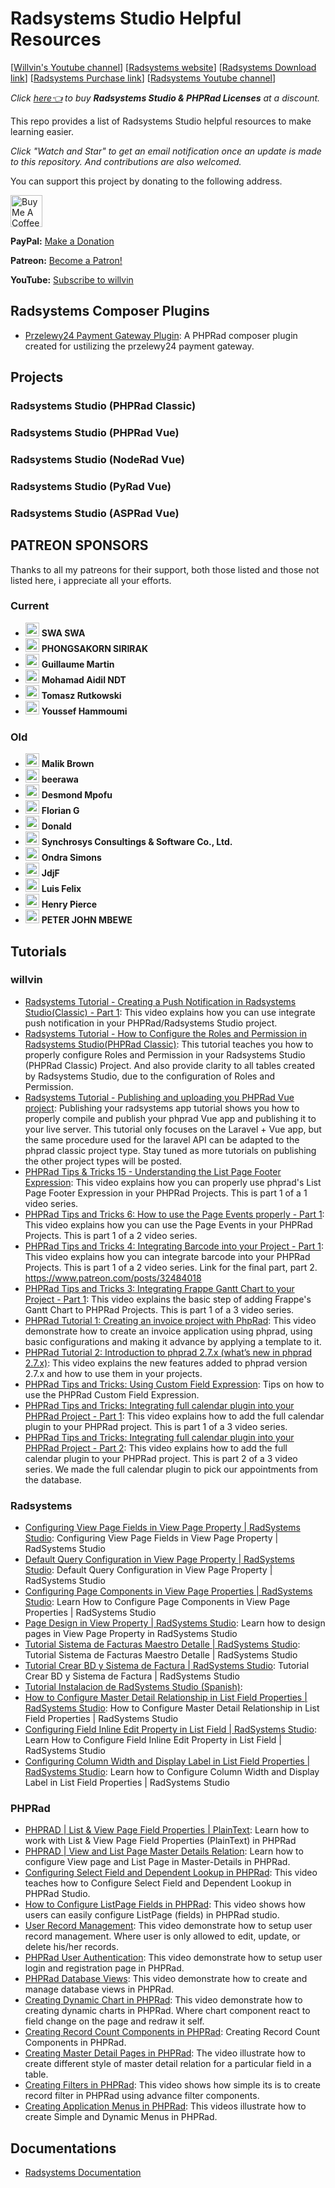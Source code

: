 # Radsystems Studio Helpful Resources
[[Willvin's Youtube channel](https://www.youtube.com/channel/UCHCEiFFWcdcXhzgePJJtIZQ)] [[Radsystems website](https://www.radsystems.io)] [[Radsystems Download link](https://radsystems.io/download)] [[Radsystems Purchase link](https://radsystems.io/pricing)] [[Radsystems Youtube channel](https://www.youtube.com/channel/UCw5yA932KwBhTIzg-8Alz_w)] 

*Click <a href="https://www.willvin.com/radsystems_licenses" >here👈</a> to buy <b>Radsystems Studio & PHPRad Licenses</b> at a discount.*

This repo provides a list of Radsystems Studio helpful resources to make learning easier.

*Click "Watch and Star" to get an email notification once an update is made to this repository. And contributions are also welcomed.*

You can support this project by donating to the following address.

<a href="https://www.buymeacoffee.com/GCWc1kS" target="_blank"><img src="https://cdn.buymeacoffee.com/buttons/default-orange.png" alt="Buy Me A Coffee" height="51px" ></a>

<strong>PayPal:</strong> <a href="https://paypal.me/iamwillvin">Make a Donation</a>

<strong>Patreon:</strong> <a href="https://www.patreon.com/bePatron?u=25729924" data-patreon-widget-type="become-patron-button">Become a Patron!</a>

<strong>YouTube:</strong> <a href="https://www.youtube.com/channel/UCHCEiFFWcdcXhzgePJJtIZQ">Subscribe to willvin</a>

## Radsystems Composer Plugins
- [Przelewy24 Payment Gateway Plugin](https://github.com/willvin313/przelewy24): A PHPRad composer plugin created for ustilizing the przelewy24 payment gateway.

## Projects
### Radsystems Studio (PHPRad Classic)

### Radsystems Studio (PHPRad Vue)

### Radsystems Studio (NodeRad Vue)

### Radsystems Studio (PyRad Vue)

### Radsystems Studio (ASPRad Vue)

## PATREON SPONSORS
Thanks to all my patreons for their support, both those listed and those not listed here, i appreciate all your efforts.
### Current 
- <img src="https://c10.patreonusercontent.com/4/patreon-media/p/user/70985774/2fa8f4e573af4c9cba169597584c4e4b/eyJ3IjoyMDB9/1.png?token-time=2145916800&token-hash=d8Mv347FM1GNTvFtoIcO-Xesqmw1-ozSanpyELryfnQ%3D"  alt="image" height="22" > <strong>SWA SWA</strong>
- <img src="https://c10.patreonusercontent.com/4/patreon-media/p/user/29088682/0eb7c61ff8f84d28af2ec1a33cfb6fa6/eyJ3IjoyMDB9/1.png?token-time=2145916800&token-hash=vXH1BjLx29nTiJ04IffIIkG5BMHxraTLweGype8fikA%3D"  alt="image" height="22" > <strong>PHONGSAKORN SIRIRAK</strong>
- <img src="https://c8.patreon.com/2/200/68406007"  alt="image" height="22" > <strong>Guillaume Martin</strong>
- <img src="https://c10.patreonusercontent.com/3/eyJ3IjoyMDB9/patreon-media/p/user/30421359/8d414278d176427282294333b13c19b0/1.jpeg?token-time=2145916800&token-hash=26nV7r21q362KW0U8SHHYDc65l4cvI1Vj0FTI-uJA3M%3D"  alt="image" height="22" > <strong>Mohamad Aidil NDT</strong>
- <img src="https://c10.patreonusercontent.com/3/eyJ3IjoyMDB9/patreon-media/p/user/34323199/7d807cbce5114aed9af95ae97b824725/1.jpeg?token-time=2145916800&token-hash=HdW7FF2XgvxVGnvXtaXKVzG6tUrnL2g2bfZ1dIb_r6w%3D"  alt="image" height="22" > <strong>Tomasz Rutkowski</strong>
- <img src="https://c8.patreon.com/2/200/36441639"  alt="image" height="22" > <strong>Youssef Hammoumi</strong>
### Old
- <img src="https://c8.patreon.com/2/200/51868598"  alt="image" height="22" > <strong>Malik Brown</strong>
- <img src="https://c8.patreon.com/2/200/44279284"  alt="image" height="22" > <strong>beerawa</strong>
- <img src="https://c10.patreonusercontent.com/3/eyJ3IjoyMDB9/patreon-media/p/user/49832445/ad40ed33dd234708a8ffdc8c92802f2d/1.jpeg?token-time=2145916800&token-hash=D2NIkV4DiXIn0Zm_6kdcpanP9u6Heq5Ink1ovbX1dv8%3D"  alt="image" height="22" > <strong>Desmond Mpofu</strong>
- <img src="https://c10.patreonusercontent.com/3/eyJ3IjoyMDB9/patreon-media/p/user/47471429/a3515152b5244d88af393d1e209a107c/1.png?token-time=2145916800&token-hash=vjnC_DGRMXiwt5UAbY6wGHlVzdpqMuo-WXD4wIgYkEg%3D"  alt="image" height="22" > <strong>Florian G</strong>
- <img src="https://c10.patreonusercontent.com/3/eyJ3IjoyMDB9/patreon-media/p/user/46190325/c639bf046f7c42e894e62037c80afca7/1.png?token-time=2145916800&token-hash=P4lrO6YGyY0UHbW_S_O8cJOX11oeh_ytLhQzFS0hkZU%3D"  alt="image" height="22" > <strong>Donald</strong>
- <img src="https://c10.patreonusercontent.com/3/eyJ3IjoyMDB9/patreon-media/p/user/43932937/314cb6a3c3854207aaa6dee689cdc9fc/1.jpeg?token-time=2145916800&token-hash=TEXSOy8WZNxE3v6dKAqXTM6qgphXLXmvkfA7_mMqYi8%3D"  alt="image" height="22" > <strong>Synchrosys Consultings & Software Co., Ltd.</strong>
- <img src="https://c8.patreon.com/2/200/8961104"  alt="image" height="22" > <strong>Ondra Simons</strong>
- <img src="https://c8.patreon.com/2/200/19272375"  alt="image" height="22" > <strong>JdjF</strong>
- <img src="https://c10.patreonusercontent.com/3/eyJ3IjoyMDB9/patreon-media/p/user/26380597/2243dc068b9540a5bd6dfcb131f56357/1.png?token-time=2145916800&token-hash=n8EglcykRi935ojW4fX-zCqoQpHpOXdTlES1POmlWo0%3D"  alt="image" height="22" > <strong>Luis Felix</strong>
- <img src="https://c10.patreonusercontent.com/3/eyJ3IjoyMDB9/patreon-media/p/user/28585718/b549ef2aa3c446cca01a05280303a021/1.png?token-time=2145916800&token-hash=Id-2o1rcNF80ffnOfa_j4wAOgyeG1qULkkBxeK5eKZY%3D"  alt="image" height="22" > <strong>Henry Pierce</strong>
- <img src="https://c10.patreonusercontent.com/3/eyJ3IjoyMDB9/patreon-media/p/user/29155537/b04e7712e24d42d79bfdec1e98183372/1.png?token-time=2145916800&token-hash=9WA_nB3zi4jZhCmitymSBLhTTNbYckDGyjLV9HMT_7E%3D"  alt="image" height="22" > <strong>PETER JOHN MBEWE</strong>

## Tutorials
###

### willvin

- [Radsystems Tutorial - Creating a Push Notification in Radsystems Studio(Classic) - Part 1](https://youtu.be/CrZAAMqzBIA): This video explains how you can use integrate push notification in your PHPRad/Radsystems Studio project.
- [Radsystems Tutorial - How to Configure the Roles and Permission in Radsystems Studio(PHPRad Classic)](https://www.youtube.com/watch?v=MrI5O8golLQ): This tutorial teaches you how to properly configure Roles and Permission in your Radsystems Studio (PHPRad Classic) Project. And also provide clarity to all tables created by Radsystems Studio, due to the configuration of Roles and Permission.
- [Radsystems Tutorial - Publishing and uploading you PHPRad Vue project](https://www.youtube.com/watch?v=B9TkfGEefgs): Publishing your radsystems app tutorial shows you how to properly compile and publish your phprad Vue app and publishing it to your live server. This tutorial only focuses on the Laravel + Vue app, but the same procedure used for the laravel API can be adapted to the phprad classic project type. Stay tuned as more tutorials on publishing the other project types will be posted.
- [PHPRad Tips & Tricks 15 - Understanding the List Page Footer Expression](https://www.youtube.com/watch?v=_c4uyWsD-3Q): This video explains how you can properly use phprad's List Page Footer Expression in your PHPRad Projects. This is part 1 of a 1 video series.
- [PHPRad Tips and Tricks 6: How to use the Page Events properly - Part 1](https://www.youtube.com/watch?v=W0tsxWBHuqU): This video explains how you can use the Page Events in your PHPRad Projects. This is part 1 of a 2 video series.
- [PHPRad Tips and Tricks 4: Integrating Barcode into your Project - Part 1](https://www.youtube.com/watch?v=SsQzXnNzBmk): This video explains how you can integrate barcode into your PHPRad Projects. This is part 1 of a 2 video series. Link for the final part, part 2. https://www.patreon.com/posts/32484018 
- [PHPRad Tips and Tricks 3: Integrating Frappe Gantt Chart to your Project - Part 1](https://www.youtube.com/watch?v=Q0b6yuRFHNw): This video explains the basic step of adding Frappe's Gantt Chart to PHPRad Projects. This is part 1 of a 3 video series.
- [PHPRad Tutorial 1: Creating an invoice project with PhpRad](https://youtu.be/mzzx8IrQd_E): This video demonstrate how to create an invoice application using phprad, using basic configurations and making it advance by applying a template to it.
- [PHPRad Tutorial 2: Introduction to phprad 2.7.x (what’s new in phprad 2.7.x)](https://www.youtube.com/watch?v=OUZ_3_lIU8Y): This video explains the new features added to phprad version 2.7.x and how to use them in your projects.
- [PHPRad Tips and Tricks: Using Custom Field Expression](https://www.youtube.com/watch?v=Xz_hk7-VWWM): Tips on how to use the PHPRad Custom Field Expression.
- [PHPRad Tips and Tricks: Integrating full calendar plugin into your PHPRad Project - Part 1](https://www.youtube.com/watch?v=OZnyvphKpZI): This video explains how to add the full calendar plugin to your PHPRad project. This is part 1 of a 3  video series.
- [PHPRad Tips and Tricks: Integrating full calendar plugin into your PHPRad Project - Part 2](https://www.youtube.com/watch?v=UsLlG4EvkbQ): This video explains how to add the full calendar plugin to your PHPRad project. This is part 2 of a 3 video series. We made the full calendar plugin to pick our appointments from the database.

### Radsystems

- [Configuring View Page Fields in View Page Property | RadSystems Studio](https://www.youtube.com/watch?v=X0IJiPkZy1E): Configuring View Page Fields in View Page Property | RadSystems Studio
- [Default Query Configuration in View Page Property | RadSystems Studio](https://www.youtube.com/watch?v=gkpCO1lDiQ0): Default Query Configuration in View Page Property | RadSystems Studio
- [Configuring Page Components in View Page Properties | RadSystems Studio](https://www.youtube.com/watch?v=-gs3jo1KubQ): Learn How to Configure Page Components in View Page Properties | RadSystems Studio
- [Page Design in View Property | RadSystems Studio](https://www.youtube.com/watch?v=E85OaDNiDA0): Learn how to design pages in View Page Property in RadSystems Studio
- [Tutorial Sistema de Facturas Maestro Detalle | RadSystems Studio](https://www.youtube.com/watch?v=wJoqcgDW7WM): Tutorial Sistema de Facturas   Maestro Detalle | RadSystems Studio
- [Tutorial Crear BD y Sistema de Factura | RadSystems Studio](https://www.youtube.com/watch?v=vi2UOJfMDQw): Tutorial Crear BD y Sistema de Factura | RadSystems Studio
- [Tutorial Instalacion de RadSystems Studio (Spanish)](https://www.youtube.com/watch?v=PvGIsDCKmaE): 
- [How to Configure Master Detail Relationship in List Field Properties | RadSystems Studio](https://www.youtube.com/watch?v=KA3TXmOGA60): How to Configure Master Detail Relationship in List Field Properties | RadSystems Studio
- [Configuring Field Inline Edit Property in List Field | RadSystems Studio](https://www.youtube.com/watch?v=44L5291dALQ): Learn How to Configure Field Inline Edit Property in List Field | RadSystems Studio
- [Configuring Column Width and Display Label in List Field Properties | RadSystems Studio](https://www.youtube.com/watch?v=EXZx50ywO4k): Learn how to Configure Column Width and Display Label in List Field Properties | RadSystems Studio


### PHPRad

- [PHPRAD | List & View Page Field Properties | PlainText](https://www.youtube.com/watch?v=JMfHE0si9Ow): Learn how to work with List & View Page Field Properties (PlainText) in PHPRad
- [PHPRAD | View and List Page Master Details Relation](https://www.youtube.com/watch?v=1ZZZY5XSWDo): Learn how to configure View page and List Page in Master-Details in PHPRad.
- [Configuring Select Field and Dependent Lookup in PHPRad](https://www.youtube.com/watch?v=arwTL7lOjIg): This video teaches how to Configure Select Field and Dependent Lookup in PHPRad Studio. 
- [How to Configure ListPage Fields in PHPRad](https://www.youtube.com/watch?v=5eeNFRamD0Y): This video shows how users can easily configure ListPage (fields) in PHPRad studio.
- [User Record Management](https://www.youtube.com/watch?v=YB3E5L6vCuk&t=54s): This video demonstrate how to setup user record management. Where user is only allowed to edit, update, or delete his/her records.
- [PHPRad User Authentication](https://www.youtube.com/watch?v=9F2t1q_Eovg): This video demonstrate how to setup user login and registration page in PHPRad.
- [PHPRad Database Views](https://www.youtube.com/watch?v=a1qYcZWsq1s): This video demonstrate how to create and manage database views in PHPRad.
- [Creating Dynamic Chart in PHPRad](https://www.youtube.com/watch?v=_eFQDsiqd9g): This video demonstrate how to creating dynamic charts in PHPRad. Where chart component react to field change on the page and redraw it self.
- [Creating Record Count Components in PHPRad](https://www.youtube.com/watch?v=QiD17wyWClk): Creating Record Count Components in PHPRad.
- [Creating Master Detail Pages in PHPRad](https://www.youtube.com/watch?v=Yx4tt6lk3wc&t=339s): The video illustrate how to create different style of master detail relation for a particular field in a table.
- [Creating Filters in PHPRad](https://www.youtube.com/watch?v=YluMGeMAsow): This video shows how simple its is to create record filter in PHPRad using advance filter components.
- [Creating Application Menus in PHPRad](https://www.youtube.com/watch?v=abe2a-2bVWc): This videos illustrate how to create Simple and Dynamic Menus in PHPRad.

## Documentations
- [Radsystems Documentation](https://docs.radsystems.io/)

